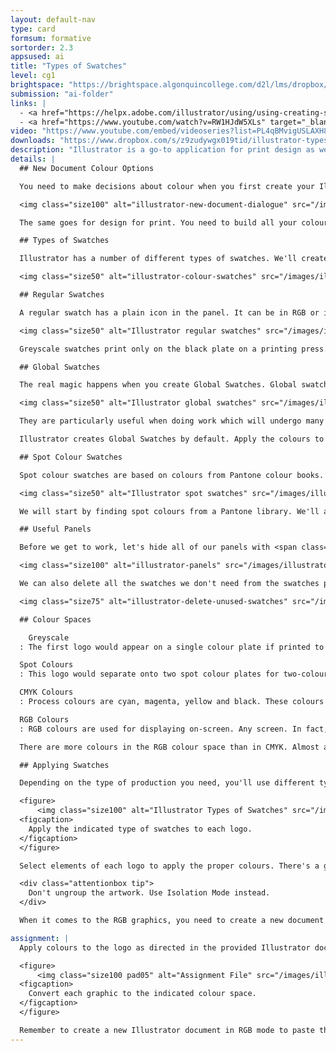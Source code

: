 ```yaml
---
layout: default-nav
type: card
formsum: formative
sortorder: 2.3
appsused: ai
title: "Types of Swatches"
level: cg1
brightspace: "https://brightspace.algonquincollege.com/d2l/lms/dropbox/user/folder_submit_files.d2l?db=66862&grpid=0&isprv=0&bp=0&ou=92671"
submission: "ai-folder"
links: |
  - <a href="https://helpx.adobe.com/illustrator/using/using-creating-swatches.html" target="_blank" title="Adobe: Use & Create Swatches">Adobe: Use & Create Swatches</a>
  - <a href="https://www.youtube.com/watch?v=RW1HJdW5XLs" target="_blank" title="YouTube: The Printing Process">YouTube: The Printing Process</a>
video: "https://www.youtube.com/embed/videoseries?list=PL4qBMvigUSLAXH87Oz_yimA4CSYwV0I1r"
downloads: "https://www.dropbox.com/s/z9zudywgx019tid/illustrator-types-of-swatches.zip?dl=1"
description: "Illustrator is a go-to application for print design as well as design for the screen. Depending on your intent, you'll need to make decisions about colour. We'll learn to create and edit global, spot, RGB, CMYK colour swatches in Illustrator."
details: |
  ## New Document Colour Options

  You need to make decisions about colour when you first create your Illustrator documents. For example, you can see that when you choose Web from the <span class="command">Profile</span> drop-down menu, you automatically get a document in RGB mode. You would use only RGB colours in this document. If you were to choose RGB colours with the CMYK sliders, you risk that they'll be outside of gammut. That means that they won't display accurately.

  <img class="size100" alt="illustrator-new-document-dialogue" src="/images/illustrator-types-of-swatches/illustrator-new-document-dialogue.jpg">

  The same goes for design for print. You need to build all your colours with the CMYK colour space for four colour process output.

  ## Types of Swatches

  Illustrator has a number of different types of swatches. We'll create some of each of the solid colour swatches and apply them to the provided logo artwork. This is important to us because of how offset printing (or lithography) works.

  <img class="size50" alt="illustrator-colour-swatches" src="/images/illustrator-types-of-swatches/illustrator-types-of-swatches.svg">

  ## Regular Swatches

  A regular swatch has a plain icon in the panel. It can be in RGB or in CMYK. These are meant for use in four colour process printing (CMYK) or design for the screen (RGB).

  <img class="size50" alt="Illustrator regular swatches" src="/images/illustrator-types-of-swatches/illustrator-swatches-regular.svg">

  Greyscale swatches print only on the black plate on a printing press. CMYK swatches are produced across all cyan, magenta, yellow and black plates in four colour process offset printing. RGB swatches are used for design for the screen. If you apply a regular swatch's colour to some artwork, then change the swatch colour, the artwork isn't affected. 

  ## Global Swatches

  The real magic happens when you create Global Swatches. Global swatches can be in CMYK or RGB.

  <img class="size50" alt="Illustrator global swatches" src="/images/illustrator-types-of-swatches/illustrator-swatches-global.svg">

  They are particularly useful when doing work which will undergo many revisions. When Global swatch colours change, the artwork with those colours change too. Notice that spot colour swatches are also global swatches. All swatches that have a triangular corner on them are global.

  Illustrator creates Global Swatches by default. Apply the colours to your art. If you need to change colours, you can double-click on the corresponding swatch to edit it. Once you accept the change, all artwork with that swatch gets the new colour. Like I said, magic.

  ## Spot Colour Swatches

  Spot colour swatches are based on colours from Pantone colour books. Each colour is meant to print on one colour plate on an offset press.

  <img class="size50" alt="Illustrator spot swatches" src="/images/illustrator-types-of-swatches/illustrator-swatches-spot.svg">

  We will start by finding spot colours from a Pantone library. We'll add them to our document's Swatches panel, then apply them to our logo art.

  ## Useful Panels

  Before we get to work, let's hide all of our panels with <span class="command">Shift-Tab</span>, then open only three of them:

  <img class="size100" alt="illustrator-panels" src="/images/illustrator-types-of-swatches/illustrator-panels.jpg">

  We can also delete all the swatches we don't need from the swatches panel from the panel's menu.

  <img class="size75" alt="illustrator-delete-unused-swatches" src="/images/illustrator-types-of-swatches/illustrator-delete-unused-swatches.jpg">

  ## Colour Spaces

    Greyscale
  : The first logo would appear on a single colour plate if printed to press.

  Spot Colours
  : This logo would separate onto two spot colour plates for two-colour printing.

  CMYK Colours
  : Process colours are cyan, magenta, yellow and black. These colours combine on press to produce all printable colours.

  RGB Colours
  : RGB colours are used for displaying on-screen. Any screen. In fact, any colour that's produced with light.

  There are more colours in the RGB colour space than in CMYK. Almost all CMYK colours convert precisely to RGB; not so the other way around. The fact that the CMYK space is so much smaller than the RGB space is the reason why colours change when you switch from RGB to CMYK. <a href="https://duckduckgo.com/?q=rgb+vs+CMYK+spectrum&t=osx&iax=images&ia=images&iai=https%3A%2F%2Fartofmeganlorraine.files.wordpress.com%2F2013%2F06%2Fgamut-rgb-cmyk.jpg" title="CMYK vs RGB compared." target="_blank">See here...</a>

  ## Applying Swatches

  Depending on the type of production you need, you'll use different types of swatches.

  <figure>
      <img class="size100" alt="Illustrator Types of Swatches" src="/images/illustrator-types-of-swatches/types-of-swatches-practice.svg">
  <figcaption>
    Apply the indicated type of swatches to each logo.
  </figcaption>
  </figure>

  Select elements of each logo to apply the proper colours. There's a guide in the provided document.

  <div class="attentionbox tip">
    Don't ungroup the artwork. Use Isolation Mode instead.
  </div>

  When it comes to the RGB graphics, you need to create a new document that's in RGB colour mode. Paste the graphic into this new document and save it as <span class="fw600 darkgreen">rgb.ai</span> in our working folder.

assignment: |
  Apply colours to the logo as directed in the provided Illustrator document. Make sure you check your work with the Separations Preview panel.

  <figure>
      <img class="size100 pad05" alt="Assignment File" src="/images/illustrator-types-of-swatches/types-of-swatches-exercise.svg">
  <figcaption>
    Convert each graphic to the indicated colour space.
  </figcaption>
  </figure>

  Remember to create a new Illustrator document in RGB mode to paste the graphic into. Save it into the exercise folder. Save it as <span class="fw600 darkgreen">rgb.ai</span>.
---
```

